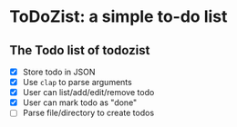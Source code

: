 # ToDoZist: a simple to-do list

## The Todo list of todozist

- [x] Store todo in JSON
- [x] Use `clap` to parse arguments
- [x] User can list/add/edit/remove todo
- [x] User can mark todo as "done"
- [ ] Parse file/directory to create todos